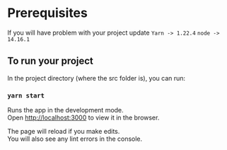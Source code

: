 # Prerequisites

If you will have problem with your project update
`Yarn -> 1.22.4`
`node -> 14.16.1`

## To run your project

In the project directory (where the src folder is), you can run:

### `yarn start`

Runs the app in the development mode.\
Open [http://localhost:3000](http://localhost:3000) to view it in the browser.

The page will reload if you make edits.\
You will also see any lint errors in the console.
